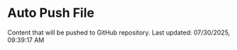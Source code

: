 # Auto Push File

Content that will be pushed to GitHub repository.
Last updated: 07/30/2025, 09:39:17 AM